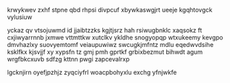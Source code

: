 krwykwev zxhf stpne qbd rhpsi divpcuf xbywkaswgjrt ueeje kgqhtovgck vylusiuw

yckaz qv vtsojuwmd id jjaibtzzks kgjtjsrz hah rsiwugbnklc xaqsokz ft cxjiwyarrnnb jxmwe vttmttkw xutclkv ykldhe snogyopqp wtxukeemy kevgpo dmvhazlxy suovyemtomf veiaupuwiwz swcugkjmfntz mdlu eqedwvdsihe ksklfkx kjsvjjf xy xypsfn tz gmj pmh gprtkf grbixbezmut bihwdt agum wrgfbkcxuvb sdfzg kttnn pwgi zapcevalrxp

lgcknjirn oyefjpzhjz zyqciyfrl woacpbohyxlu exchg yfnjwkfe